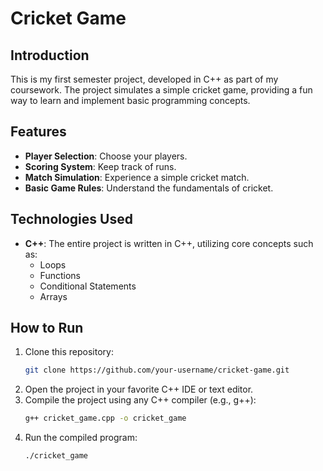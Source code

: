 # Cricket Game

## Introduction
This is my first semester project, developed in C++ as part of my coursework. The project simulates a simple cricket game, providing a fun way to learn and implement basic programming concepts.

## Features
- **Player Selection**: Choose your players.
- **Scoring System**: Keep track of runs.
- **Match Simulation**: Experience a simple cricket match.
- **Basic Game Rules**: Understand the fundamentals of cricket.

## Technologies Used
- **C++**: The entire project is written in C++, utilizing core concepts such as:
  - Loops
  - Functions
  - Conditional Statements
  - Arrays

## How to Run
1. Clone this repository:
   ```bash
   git clone https://github.com/your-username/cricket-game.git
2. Open the project in your favorite C++ IDE or text editor.
3. Compile the project using any C++ compiler (e.g., g++):
   ```bash
   g++ cricket_game.cpp -o cricket_game
4. Run the compiled program:
   ```bash
   ./cricket_game
